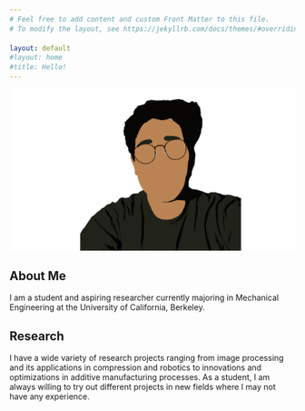 ```yaml
---
# Feel free to add content and custom Front Matter to this file.
# To modify the layout, see https://jekyllrb.com/docs/themes/#overriding-theme-defaults

layout: default
#layout: home
#title: Hello!
---
```


<img class="profile-picture" src="_imgs/test.png">

## About Me

I am a student and aspiring researcher currently majoring in Mechanical Engineering at the University of California, Berkeley. 


## Research

I have a wide variety of research projects ranging from image processing and its applications in compression and robotics to innovations and optimizations in additive manufacturing processes. As a student, I am always willing to try out different projects in new fields where I may not have any experience.

